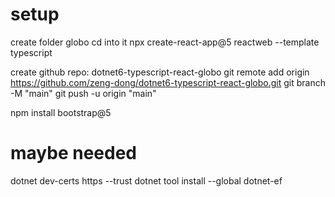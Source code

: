 # setup

create folder globo
cd into it
npx create-react-app@5 reactweb --template typescript

create github repo: dotnet6-typescript-react-globo
git remote add origin https://github.com/zeng-dong/dotnet6-typescript-react-globo.git
git branch -M "main"
git push -u origin "main"

npm install bootstrap@5

# maybe needed

dotnet dev-certs https --trust
dotnet tool install --global dotnet-ef
